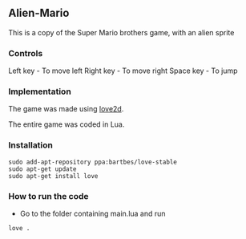 ## Alien-Mario
This is a copy of the Super Mario brothers game, with an alien sprite

### Controls

Left key - To move left
Right key - To move right
Space key - To jump

### Implementation

The game was made using [love2d](https://love2d.org/).

The entire game was coded in Lua.

### Installation
```
sudo add-apt-repository ppa:bartbes/love-stable
sudo apt-get update
sudo apt-get install love
```

### How to run the code
* Go to the folder containing main.lua and run
```
love .
```
